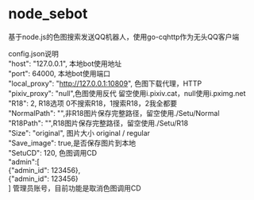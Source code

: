 # node_sebot<br>
基于node.js的色图搜索发送QQ机器人，使用go-cqhttp作为无头QQ客户端<br>

config.json说明<br>
    "host": "127.0.0.1", 本地bot使用地址<br>
    "port": 64000,  本地bot使用端口<br>
    "local_proxy": "http://127.0.0.1:10809", 色图下载代理，HTTP<br>
    "pixiv_proxy": "null",色图使用反代 留空使用i.pixiv.cat，null使用i.pximg.net<br>
    "R18": 2, R18选项 0不搜索R18，1搜索R18，2我全都要<br>
    "NormalPath": "",非R18图片保存完整路径，留空使用./Setu/Normal<br>
    "R18Path": "",R18图片保存完整路径，留空使用./Setu/R18<br>
    "Size": "original", 图片大小 original / regular<br>
    "Save_image": true,是否保存图片到本地<br>
    "SetuCD": 120, 色图调用CD<br>
    "admin":[<br>
        {"admin_id": 123456},<br>
        {"admin_id": 123456}<br>
    ] 管理员账号，目前功能是取消色图调用CD<br>
